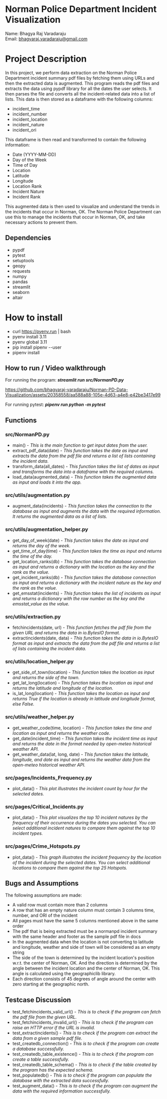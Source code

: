 # Norman Police Department Incident Visualization

Name: Bhagya Raj Varadaraju\
Email: bhagyaraj.varadaraju@gmail.com

# Project Description

In this project, we perform data extraction on the Norman Police Department incident summary pdf files by fetching them using URLs and then the extracted data is augmented. This program reads the pdf files and extracts the data using pypdf library for all the dates the user selects. It then parses the file and converts all the incident-related data into a list of lists. This data is then stored as a dataframe with the following columns:

- incident_time
- incident_number
- incident_location
- incident_nature
- incident_ori

This dataframe is then read and transformed to contain the following information:

- Date (YYYY-MM-DD)
- Day of the Week
- Time of Day
- Location
- Latitude
- Longitude
- Location Rank
- Incident Nature
- Incident Rank

This augmented data is then used to visualize and understand the trends in the incidents that occur in Norman, OK. The Norman Police Department can use this to manage the incidents that occur in Norman, OK, and take necessary actions to prevent them.

## Dependencies
- pypdf
- pytest
- setuptools
- geopy
- requests
- numpy
- pandas
- streamlit
- seaborn
- altair

# How to install
- curl https://pyenv.run | bash
- pyenv install 3.11
- pyenv global 3.11
- pip install pipenv --user
- pipenv install

## How to run / Video walkthrough
For running the program: **_streamlit run src/NormanPD.py_**

https://github.com/bhagyaraj-varadaraju/Norman-PD-Data-Visualization/assets/20358558/aa588a88-105e-4d63-a4e8-e42be3417e99

For running pytest: **_pipenv run python -m pytest_**

## Functions
### src/NormanPD.py
- main() - _This is the main function to get input dates from the user._
- extract_pdf_data(date) - _This function takes the date as input and extracts the data from the pdf file and returns a list of lists containing the incident data._
- transform_data(all_dates) - _This function takes the list of dates as input and transforms the data into a dataframe with the required columns._
- load_data(augmented_data) - _This function takes the augmented data as input and loads it into the app._

### src/utils/augmentation.py
- augment_data(incidents) - _This function takes the connection to the database as input and augments the data with the required information. It returns the augmented data as a list of lists._

### src/utils/augmentation_helper.py
- get_day_of_week(date) - _This function takes the date as input and returns the day of the week._
- get_time_of_day(time) - _This function takes the time as input and returns the time of the day._
- get_location_ranks(db) - _This function takes the database connection as input and returns a dictionary with the location as the key and the rank as the value._
- get_incident_ranks(db) - _This function takes the database connection as input and returns a dictionary with the incident nature as the key and the rank as the value._
- get_emsstat(incidents) - _This function takes the list of incidents as input and returns a dictionary with the row number as the key and the emsstat_value as the value._

### src/utils/extraction.py
- fetchincidents(date, url) - _This function fetches the pdf file from the given URL and returns the data in io.BytesIO format._
- extractincidents(date, data) - _This function takes the data in io.BytesIO format as input and extracts the data from the pdf file and returns a list of lists containing the incident data._

### src/utils/location_helper.py
- get_side_of_town(location) - _This function takes the location as input and returns the side of the town._
- get_lat_long(location) - _This function takes the location as input and returns the latitude and longitude of the location._
- is_lat_long(location) - _This function takes the location as input and returns True if the location is already in latitude and longitude format, else False._

### src/utils/weather_helper.py
- get_weather_code(time, location) - _This function takes the time and location as input and returns the weather code._
- get_date(incident_time) - _This function takes the incident time as input and returns the date in the format needed by open-meteo historical weather API._
- get_weather_data(lat, long, date) - _This function takes the latitude, longitude, and date as input and returns the weather data from the open-meteo historical weather API._

### src/pages/Incidents_Frequency.py
- plot_data() - _This plot illustrates the incident count by hour for the selected dates._

### src/pages/Critical_Incidents.py
- plot_data() - _This plot visualizes the top 10 incident natures by the frequency of their occurrence during the dates you selected. You can select additional incident natures to compare them against the top 10 incident types._

### src/pages/Crime_Hotspots.py
- plot_data() - _This graph illustrates the incident frequency by the location of the incident during the selected dates. You can select additional locations to compare them against the top 25 Hotspots._

## Bugs and Assumptions

The following assumptions are made:
- A valid row must contain more than 2 columns
- A row that has an empty nature column must contain 3 columns time, number, and ORI of the incident
- All pages must have the same 5 columns mentioned above in the same order
- The pdf that is being extracted must be a normanpd incident summary with the same header and footer as the sample pdf file in docs
- In the augmented data when the location is not converting to latitude and longitude, weather and side of town will be considered as an empty string
- The side of the town is determined by the incident location's position w.r.t. the center of Norman, OK. And the direction is determined by the angle between the incident location and the center of Norman, OK. This angle is calculated using the geographiclib library.
- Each direction consists of 45 degrees of angle around the center with zero starting at the geographic north.

##

## Testcase Discussion

- test_fetchincidents_valid_url() - _This is to check if the program can fetch the pdf file from the given URL._
- test_fetchincidents_invalid_url() - _This is to check if the program can raise an HTTP error if the URL is invalid._
- test_extractincidents() - _This is to check if the program can extract the data from a given sample pdf file._
- test_createdb_connection() - _This is to check if the program can create a database successfully._
- test_createdb_table_existence() - _This is to check if the program can create a table successfully._
- test_createdb_table_schema() - _This is to check if the table created by the program has the expected schema._
- test_populatedb() - _This is to check if the program can populate the database with the extracted data successfully._
- test_augment_data() - _This is to check if the program can augment the data with the required information successfully._
##
